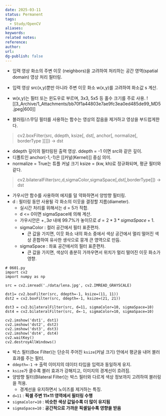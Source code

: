 ```yaml
---
date: 2025-03-11
status: Permanent
tags: 
  - Study/OpenCV
aliases: 
keywords: 
related notes: 
reference: 
author: 
url: 
dg-publish: false
---
```

- 입력 영상 화소의 주변 이웃 (neighbors)을 고려하여 처리하는 공간 영역(spatial domain) 영상 처리 필터링. 
- 입력 영상 src(x,y)뿐만 아니라 주변 이웃 화소 w(x,y)를 고려하여 화소값 s 계산.
- w(x,y)는 필터 또는 윈도우로 부르며, 3x3, 5x5 등 홀수 크기를 주로 사용.
![[3_Archive/1_Attachments/bb70f1a44803e7ae9fc3ea0ed485de99_MD5.jpeg|600]]

- 블러링/스무딩 필터를 사용하는 함수는 영상의 잡음을 제거하고 영상을 부드럽게한다.

>cv2.boxFilter(src, ddepth, ksize[, dst[, anchor[, normalize[, borderType ]]]]) -> dst
- ddepth 깊이의 필터링된 출력 영상. ddepth = -1 이면 src와 같은 깊이.
- 디폴트인 anchor(-1,-1)은 [[커널(Kernel)]] 중심 의미.
- normalize = True는 튜플 커널 크기 ksize = (kw, kh)로 정규화되며, 평균 필터와 같다.

>cv2.bilateralFilter(src,d,sigmaColor,sigmaSpace[,dst[,borderType]]) -> dst
- 가우시안 함수를 사용하여 에지를 덜 약화하면서 양방향 필터링.
- d : 필터링 동안 사용될 각 화소의 이웃을 결정할 지름(diameter).
	- 실시간 처리를 위해서는 d = 5가 적합.
	- d <= 0이면 sigmaSpace에 의해 계산.
	- 가우시안은 $+_-3\sigma$ 내에 99.7%가 놓이므로 $d = 2 * 3 * sigmaSpace + 1$.
	- sigmaColor : 컬러 공간에서 필터 표준편차.
		- 큰 값을 가지면, 이웃 화소 내의 화소 중에서 색상 공간에서 멀리 떨어진 색상 혼합하여 유사한 생삭으로 뭉개 큰 영역으로 만듬.
	- sigmaSpace : 좌표 공간에서의 필터 표준편차.
		- 큰 값을 가지면, 색상이 충분히 가까우면서 위치가 멀리 떨어진 이웃 화소가 영향.

```
# 0601.py
import cv2
import numpy as np
  
src = cv2.imread('./data/lena.jpg', cv2.IMREAD_GRAYSCALE)

dst1= cv2.boxFilter(src, ddepth=-1, ksize=(11, 11))
dst2 = cv2.boxFilter(src, ddepth=-1, ksize=(21, 21))

dst3 = cv2.bilateralFilter(src, d=11, sigmaColor=10, sigmaSpace=10)
dst4 = cv2.bilateralFilter(src, d=-1, sigmaColor=10, sigmaSpace=10)

cv2.imshow('dst1', dst1)
cv2.imshow('dst2', dst2)
cv2.imshow('dst3', dst3)
cv2.imshow('dst4', dst4)
cv2.waitKey()
cv2.destroyAllWindows()
```

- 박스 필터(Box Filter)는 단순히 주어진 `ksize`(커널 크기) 안에서 평균을 내어 블러 효과를 주는 필터.
- `ddepth=-1` → 출력 이미지의 데이터 타입을 입력과 동일하게 유지.
- `ksize`가 클수록 블러 효과가 강해지고, 이미지의 경계선이 흐려짐.
- 양방향 필터(Bilateral Filter)는 박스 필터와 다르게 색상 정보까지 고려하여 블러링을 적용.
	- 경계선을 유지하면서 노이즈를 제거하는 특징.
- `d=11` : **픽셀 주변 11×11 영역에서 필터링 수행**
- `sigmaColor=10` : **비슷한 색상 값일수록 더 많이 유지됨**
- `sigmaSpace=10` : **공간적으로 가까운 픽셀일수록 영향을 받음**
